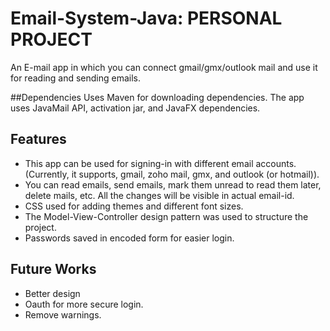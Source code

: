 # Email-System-Java: PERSONAL PROJECT
An E-mail app in which you can connect gmail/gmx/outlook mail and use it for reading and sending emails.

##Dependencies
Uses Maven for downloading dependencies.
The app uses JavaMail API, activation jar, and JavaFX dependencies.

## Features

- This app can be used for signing-in with different email accounts. (Currently, it supports, gmail, zoho mail, gmx, and outlook (or hotmail)).
- You can read emails, send emails, mark them unread to read them later, delete mails, etc. All the changes will be visible in actual email-id.
- CSS used for adding themes and different font sizes.
- The Model-View-Controller design pattern was used to structure the project.
- Passwords saved in encoded form for easier login.

## Future Works
- Better design
- Oauth for more secure login.
- Remove warnings.
